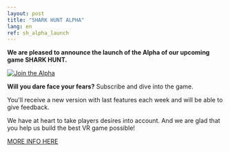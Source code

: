 ```yaml
---
layout: post
title: "SHARK HUNT ALPHA"
lang: en
ref: sh_alpha_launch
---
```


<b>We are pleased to announce the launch of the Alpha of our upcoming game SHARK HUNT.</b>

<a href="/games/shark-hunt/"> <img src="https://imgur.com/oMJ8FcB.png" alt="Join the Alpha" /> </a>

<b>Will you dare face your fears?</b> 
Subscribe and dive into the game.

You'll receive a new version with last features each week and will be able to give feedback. 

We have at heart to take players desires into account. And we are glad that you help us build the best VR game possible!

[MORE INFO HERE](/games/shark-hunt/)